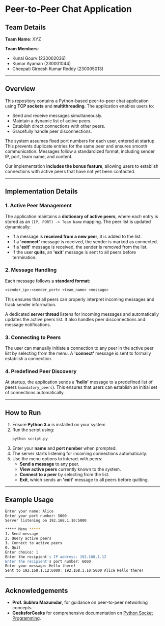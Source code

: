 # Peer-to-Peer Chat Application

## Team Details

**Team Name**: XYZ

**Team Members**:
- Kunal Gourv (230002036)
- Kumar Ayaman (230001044)
- Cheepati Gireesh Kumar Reddy (230005013)

---

## Overview
This repository contains a Python-based peer-to-peer chat application using **TCP sockets** and **multithreading**. The application enables users to:
- Send and receive messages simultaneously.
- Maintain a dynamic list of active peers.
- Establish direct connections with other peers.
- Gracefully handle peer disconnections.

The system assumes fixed port numbers for each user, entered at startup. This prevents duplicate entries for the same peer and ensures smooth communication. Messages follow a standardized format, including sender IP, port, team name, and content.

Our implementation **includes the bonus feature**, allowing users to establish connections with active peers that have not yet been contacted.

---

## Implementation Details

### 1. Active Peer Management
The application maintains a **dictionary of active peers**, where each entry is stored as an `(IP, PORT) -> Team Name` mapping. The peer list is updated dynamically:
- If a message is **received from a new peer**, it is added to the list.
- If a **'connect'** message is received, the sender is marked as connected.
- If a **'exit'** message is received, the sender is removed from the list.
- If the user **quits**, an **'exit'** message is sent to all peers before termination.

### 2. Message Handling
Each message follows a **standard format**:
```txt
<sender_ip>:<sender_port> <team_name> <message>
```
This ensures that all peers can properly interpret incoming messages and track sender information.

A dedicated **server thread** listens for incoming messages and automatically updates the active peers list. It also handles peer disconnections and message notifications.

### 3. Connecting to Peers
The user can manually initiate a connection to any peer in the active peer list by selecting from the menu. A **'connect'** message is sent to formally establish a connection.

### 4. Predefined Peer Discovery
At startup, the application sends a **'hello'** message to a predefined list of peers (`mandatory_peers`). This ensures that users can establish an initial set of connections automatically.

---

## How to Run

1. Ensure **Python 3.x** is installed on your system.
2. Run the script using:
   ```sh
   python script.py
   ```
3. Enter your **name** and **port number** when prompted.
4. The server starts listening for incoming connections automatically.
5. Use the menu options to interact with peers:
   - **Send a message** to any peer.
   - **View active peers** currently known to the system.
   - **Connect to a peer** by selecting from the list.
   - **Exit**, which sends an **'exit'** message to all peers before quitting.

---

## Example Usage
```sh
Enter your name: Alice
Enter your port number: 5000
Server listening on 192.168.1.10:5000

***** Menu *****
1. Send message
2. Query active peers
3. Connect to active peers
0. Quit
Enter choice: 1
Enter the recipient's IP address: 192.168.1.12
Enter the recipient's port number: 6000
Enter your message: Hello there!
Sent to 192.168.1.12:6000: 192.168.1.10:5000 Alice Hello there!
```

---

## Acknowledgements
- **Prof. Subhra Mazumdar**, for guidance on peer-to-peer networking concepts.
- **GeeksforGeeks** for comprehensive documentation on [Python Socket Programming](https://www.geeksforgeeks.org/socket-programming-python/).
